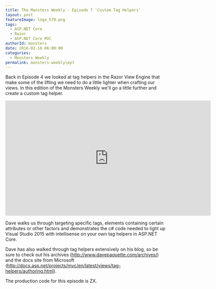 ```yaml
---
title: The Monsters Weekly - Episode 7 'Custom Tag Helpers' 
layout: post
featureImage: logo_579.png
tags: 
  - ASP.NET Core
  - Razor
  - ASP.NET Core MVC 
authorId: monsters
date: 2016-02-16 06:00:00
categories:
  - Monsters Weekly
permalink: monsters-weekly\ep7
---
```


Back in Episode 4 we looked at tag helpers in the Razor View Engine that make some of the lifting we need to do a little lighter when crafting our views. In this edition of the Monsters Weekly we'll go a little further and create a custom tag helper. 

<!-- more -->

<iframe src="https://channel9.msdn.com/Series/aspnetmonsters/Episode-7-Custom-Tag-Helpers/player" width="640" height="360" allowFullScreen frameBorder="0"></iframe>

Dave walks us through targeting specific tags, elements containing certain attributes or other factors and demonstrates the c# code needed to light up Visual Studio 2015 with intellisense on your own tag helpers in ASP.NET Core.

Dave has also walked through tag helpers extensively on his blog, so be sure to check out his archives (http://www.davepaquette.com/archives/) and the docs site from Microsoft (http://docs.asp.net/projects/mvc/en/latest/views/tag-helpers/authoring.html).

The production code for this episode is ZX.

